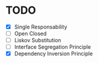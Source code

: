 
# TODO

- [x] Single Responsability
- [ ] Open Closed
- [ ] Liskov Substitution
- [ ] Interface Segregation Principle
- [x] Dependency Inversion Principle
